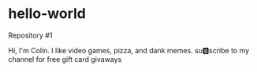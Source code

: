 # hello-world
Repository #1

Hi, I'm Colin. I like video games, pizza, and dank memes.
su:b:scribe to my channel for free gift card givaways
